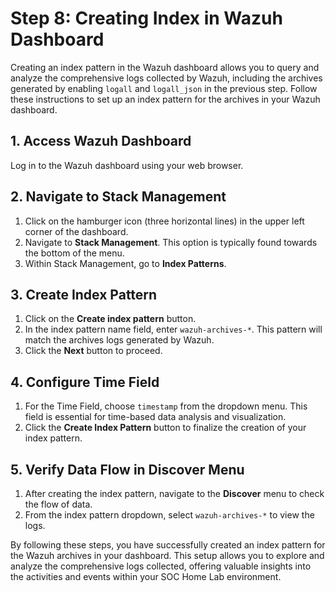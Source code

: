 # Step 8: Creating Index in Wazuh Dashboard

Creating an index pattern in the Wazuh dashboard allows you to query and analyze the comprehensive logs collected by Wazuh, including the archives generated by enabling `logall` and `logall_json` in the previous step. Follow these instructions to set up an index pattern for the archives in your Wazuh dashboard.

## 1. Access Wazuh Dashboard

Log in to the Wazuh dashboard using your web browser.

## 2. Navigate to Stack Management

1. Click on the hamburger icon (three horizontal lines) in the upper left corner of the dashboard.
2. Navigate to **Stack Management**. This option is typically found towards the bottom of the menu.
3. Within Stack Management, go to **Index Patterns**.

## 3. Create Index Pattern

1. Click on the **Create index pattern** button.
2. In the index pattern name field, enter `wazuh-archives-*`. This pattern will match the archives logs generated by Wazuh.
3. Click the **Next** button to proceed.

## 4. Configure Time Field

1. For the Time Field, choose `timestamp` from the dropdown menu. This field is essential for time-based data analysis and visualization.
2. Click the **Create Index Pattern** button to finalize the creation of your index pattern.

## 5. Verify Data Flow in Discover Menu

1. After creating the index pattern, navigate to the **Discover** menu to check the flow of data.
2. From the index pattern dropdown, select `wazuh-archives-*` to view the logs.

By following these steps, you have successfully created an index pattern for the Wazuh archives in your dashboard. This setup allows you to explore and analyze the comprehensive logs collected, offering valuable insights into the activities and events within your SOC Home Lab environment.